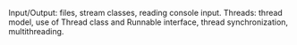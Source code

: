 Input/Output: files, stream classes, reading console input. Threads: thread model, use of Thread class and Runnable interface, thread synchronization, multithreading.
